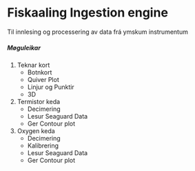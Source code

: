 # Fiskaaling Ingestion engine

Til innlesing og processering av data frá ymskum instrumentum

<h5> Møguleikar </h5>  
<OL>
<LI> Teknar kort
<UL>
<LI>Botnkort
<LI>Quiver Plot
<LI>Linjur og Punktir
<LI>3D
</UL>
<LI> Termistor keda
<UL>
<LI> Decimering
<LI> Lesur Seaguard Data
<LI> Ger Contour plot
</UL>
<LI> Oxygen keda
<UL>
<LI> Decimering
<LI> Kalibrering
<LI> Lesur Seaguard Data
<LI> Ger Contour plot
</UL>
</OL>